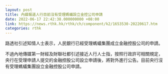 ```yaml
---
layout: post
title: 內媒報道人行目前沒有受理螞蟻設立金控公司申請
date: 2022-06-17 22:42:38.000000000 +08:00
link: https://news.rthk.hk/rthk/ch/component/k2/1653530-20220617.htm
categories: rthk
---
```


路透社引述知情人士表示，人民銀行已經受理螞蟻集團成立金融控股公司的申請。

不過內地傳媒第一財經及財聯社都引述接近人行人士指，按照行政許可相關規定，央行在受理申請人提交的金融控股公司設立申請後，將對外進行公告。目前央行沒有受理螞蟻集團設立金融控股公司申請。
